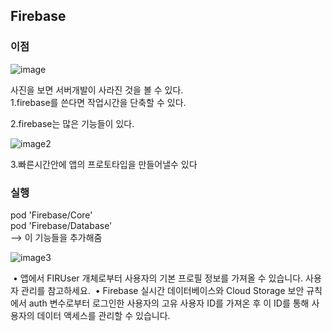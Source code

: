 ## Firebase 

### 이점 
![image](/Users/PARKHASIK/Downloads/image.jpeg)



사진을 보면 서버개발이 사라진 것을 볼 수 있다.   
1.firebase를 쓴다면 작업시간을 단축할 수 있다. 

2.firebase는 많은 기능들이 있다.   

![image2](/Users/PARKHASIK/Downloads/image2.png)

3.빠른시간안에 앱의 프로토타입을 만들어낼수 있다

### 실행 

pod 'Firebase/Core'  
pod 'Firebase/Database'  
--> 이 기능들을 추가해줌

![image3](/Users/PARKHASIK/Downloads/image3.png)


​	•	앱에서 FIRUser 개체로부터 사용자의 기본 프로필 정보를 가져올 수 있습니다. 사용자 관리를 참고하세요. 
	•	Firebase 실시간 데이터베이스와 Cloud Storage 보안 규칙에서 auth 변수로부터 로그인한 사용자의 고유 사용자 ID를 가져온 후 이 ID를 통해 사용자의 데이터 액세스를 관리할 수 있습니다. 

